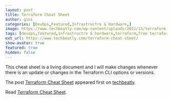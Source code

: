 ```yaml
---
layout: post
title: Terraform Cheat Sheet
author: gini
categories: [DevOps,Featured,Infrastructre & Hardware,]
image: https://www.techbeatly.com/wp-content/uploads/2021/11/terraform-cheat-sheet-techbeatly-new-1024x576.png
tags: [devops,featured,infrastructre & hardware,terraform,free terraform,hashicorp certified terraform associate,how to learn terraform,terraform cheat sheet,terraform cheatsheet,terraform cli cheat sheet,terraform command line cheatsheet,terraform guides,]
ext_url: https://www.techbeatly.com/terraform-cheat-sheet/
show-avatar: true
featured: true
hidden: false
---
```


<p>This cheat sheet is a living document and I will make changes whenever there is an update or changes in the Terraform CLI options or versions.</p>
<p>The post <a href="https://www.techbeatly.com/terraform-cheat-sheet/">Terraform Cheat Sheet</a> appeared first on <a href="https://www.techbeatly.com">techbeatly</a>.</p>

Read [Terraform Cheat Sheet](https://www.techbeatly.com/terraform-cheat-sheet/).